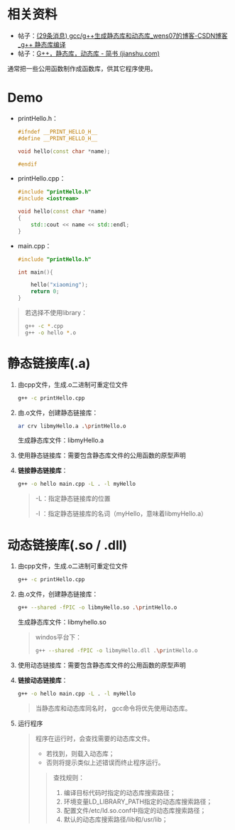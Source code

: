# 相关资料

- 帖子：[(29条消息) gcc/g++生成静态库和动态库_wens07的博客-CSDN博客_g++ 静态库编译](https://blog.csdn.net/wens07/article/details/6629713)
- 帖子：[G++，静态库，动态库 - 简书 (jianshu.com)](https://www.jianshu.com/p/701812c69d11)



通常把一些公用函数制作成函数库，供其它程序使用。



# Demo

- printHello.h：

  ```c++
  #ifndef __PRINT_HELLO_H__
  #define __PRINT_HELLO_H__
  
  void hello(const char *name);
  
  #endif
  ```

- printHello.cpp：

  ```c++
  #include "printHello.h"
  #include <iostream>
  
  void hello(const char *name)
  {
      std::cout << name << std::endl;
  }
  ```

- main.cpp：

  ```C++
  #include "printHello.h"
  
  int main(){
  
      hello("xiaoming");
      return 0;
  }
  ```

> 若选择不使用library：
>
> ```sh
> g++ -c *.cpp
> g++ -o hello *.o
> ```



# 静态链接库(.a)

1. 由cpp文件，生成.o二进制可重定位文件

   ```sh
   g++ -c printHello.cpp
   ```

2. 由.o文件，创建静态链接库：

   ```sh
   ar crv libmyHello.a .\printHello.o 
   ```

   生成静态库文件：libmyHello.a

3. 使用静态链接库：需要包含静态库文件的公用函数的原型声明

4. **链接静态链接库**：

   ```sh
   g++ -o hello main.cpp -L . -l myHello
   ```

   > -L：指定静态链接库的位置
   >
   > -l ：指定静态链接库的名词（myHello，意味着libmyHello.a）



# 动态链接库(.so / .dll)

1. 由cpp文件，生成.o二进制可重定位文件

   ```sh
   g++ -c printHello.cpp
   ```

2. 由.o文件，创建静态链接库：

   ```sh
   g++ --shared -fPIC -o libmyHello.so .\printHello.o
   ```

   生成静态库文件：libmyhello.so

   > windos平台下：
   >
   > ```sh
   > g++ --shared -fPIC -o libmyHello.dll .\printHello.o
   > ```

3. 使用动态链接库：需要包含静态库文件的公用函数的原型声明

4. **链接动态链接库**：

   ```sh
   g++ -o hello main.cpp -L . -l myHello
   ```
   
   >当静态库和动态库同名时， gcc命令将优先使用动态库。


5. 运行程序

   > 程序在运行时，会查找需要的动态库文件。
   >
   > - 若找到，则载入动态库；
   > - 否则将提示类似上述错误而终止程序运行。
   >
   > > 查找规则：
   > >
   > > 1. 编译目标代码时指定的动态库搜索路径；
   > > 2. 环境变量LD_LIBRARY_PATH指定的动态库搜索路径；
   > > 3. 配置文件/etc/ld.so.conf中指定的动态库搜索路径；
   > > 4. 默认的动态库搜索路径/lib和/usr/lib；

